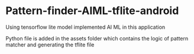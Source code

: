 # Pattern-finder-AIML-tflite-android

Using tensorflow lite model implemented AI ML in this application

Python file is added in the assets folder which contains the logic of pattern matcher and generating the tflite file

